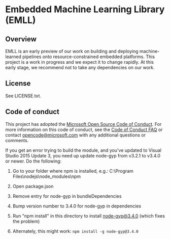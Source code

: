 # Embedded Machine Learning Library (EMLL)

## Overview

EMLL is an early preview of our work on building and deploying machine-learned pipelines onto resource-constrained embedded platforms. 
This project is a work in progress and we expect it to change rapidly. At this early stage, we recommend not to take any dependencies on our work.    

## License

See LICENSE.txt.

## Code of conduct

This project has adopted the [Microsoft Open Source Code of Conduct](https://opensource.microsoft.com/codeofconduct/). For more information on this code of conduct, see the [Code of Conduct FAQ](https://opensource.microsoft.com/codeofconduct/faq/) or contact [opencode@microsoft.com](mailto:opencode@microsoft.com) with any additional questions or comments.


If you get an error trying to build the module, and you've updated to Visual Studio 2015 Update 3, you need up update node-gyp from v3.2.1 to v3.4.0 or newer. Do the following:

1.	Go to your folder where npm is installed, e.g.: C:\Program Files\nodejs\node_modules\npm
2.	Open package.json
3.	Remove entry for node-gyp in bundleDependencies
4.	Bump version number to 3.4.0 for node-gyp in dependencies
5.	Run "npm install" in this directory to install node-gyp@3.4.0 (which fixes the problem)

6.  Alternately, this might work: `npm install -g node-gyp@3.4.0`
